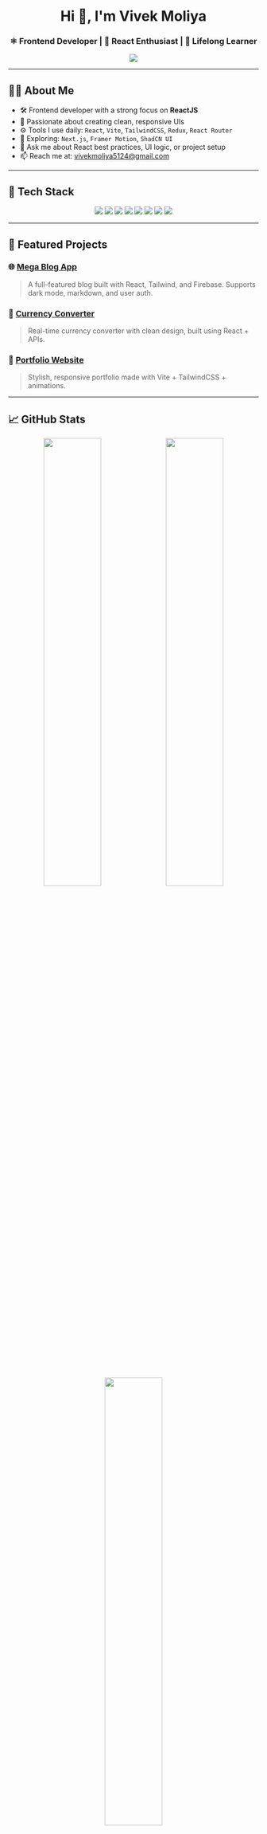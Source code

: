 <h1 align="center">Hi 👋, I'm Vivek Moliya</h1>
<h3 align="center">⚛️ Frontend Developer | 💙 React Enthusiast | 🌱 Lifelong Learner</h3>

<p align="center">
  <img src="https://readme-typing-svg.demolab.com?font=Fira+Code&size=22&duration=3000&pause=1200&color=61DAFB&center=true&vCenter=true&width=600&lines=ReactJS+Developer+%7C+Frontend+Engineer;Focused+on+clean+and+modern+UI+UX;Vite%2C+Tailwind%2C+Firebase+%2B+Next.js;Building+real-world+projects+daily;Open+to+collaboration+and+internships" />
</p>

---

## 🧑‍💻 About Me

- 🛠️ Frontend developer with a strong focus on **ReactJS**
- 🎯 Passionate about creating clean, responsive UIs
- ⚙️ Tools I use daily: `React`, `Vite`, `TailwindCSS`, `Redux`, `React Router`
- 🔭 Exploring: `Next.js`, `Framer Motion`, `ShadCN UI`
- 💬 Ask me about React best practices, UI logic, or project setup
- 📫 Reach me at: [vivekmoliya5124@gmail.com](mailto:vivekmoliya5124@gmail.com)

---

## 🚀 Tech Stack

<p align="center">
  <img src="https://img.shields.io/badge/React-61DAFB?style=for-the-badge&logo=react&logoColor=black" />
  <img src="https://img.shields.io/badge/Vite-646CFF?style=for-the-badge&logo=vite&logoColor=white" />
  <img src="https://img.shields.io/badge/JavaScript-F7DF1E?style=for-the-badge&logo=javascript&logoColor=black" />
  <img src="https://img.shields.io/badge/TailwindCSS-06B6D4?style=for-the-badge&logo=tailwindcss" />
  <img src="https://img.shields.io/badge/Redux-764ABC?style=for-the-badge&logo=redux&logoColor=white" />
  <img src="https://img.shields.io/badge/Node.js-339933?style=for-the-badge&logo=node.js&logoColor=white" />
  <img src="https://img.shields.io/badge/Git-F05032?style=for-the-badge&logo=git&logoColor=white" />
  <img src="https://img.shields.io/badge/VSCode-007ACC?style=for-the-badge&logo=visual-studio-code&logoColor=white" />
</p>

---

## 📂 Featured Projects

### 🌐 [Mega Blog App](https://github.com/vivekmoliya/MegaBlog)
> A full-featured blog built with React, Tailwind, and Firebase. Supports dark mode, markdown, and user auth.

### 💱 [Currency Converter](https://github.com/vivekmoliya/CurrencyConvertor)
> Real-time currency converter with clean design, built using React + APIs.

### 📘 [Portfolio Website](https://github.com/vivekmoliya/portfolio)
> Stylish, responsive portfolio made with Vite + TailwindCSS + animations.

---

## 📈 GitHub Stats

<p align="center">
  <img src="https://github-readme-stats.vercel.app/api?username=vivekmoliya&show_icons=true&theme=react&hide_border=true" width="48%" />
  <img src="https://github-readme-streak-stats.herokuapp.com?user=vivekmoliya&theme=react&hide_border=true" width="48%" />
</p>

<p align="center">
  <img src="https://github-readme-stats.vercel.app/api/top-langs/?username=vivekmoliya&layout=compact&theme=react&hide_border=true" width="48%" />
</p>

---

## 🧠 Learning Goals

- 🔄 Master advanced React (Context API, Code Splitting)
- ⚡ Build real-time apps with Firebase/Supabase
- 🌐 Deploy production-grade projects with **Next.js** and **Vercel**
- 🎨 Design reusable UI libraries using TailwindCSS + ShadCN

---

## 🤝 Let’s Connect

<p align="center">
  <a href="https://www.linkedin.com/in/vivek-patel-b67671343" target="_blank">
    <img src="https://img.shields.io/badge/LinkedIn-blue?style=for-the-badge&logo=linkedin&logoColor=white" />
  </a>
  <a href="mailto:vivekmoliya5124@gmail.com">
    <img src="https://img.shields.io/badge/Gmail-red?style=for-the-badge&logo=gmail&logoColor=white" />
  </a>
  <a href="https://github.com/vivekmoliya">
    <img src="https://img.shields.io/badge/GitHub-181717?style=for-the-badge&logo=github&logoColor=white" />
  </a>
</p>

---

<p align="center"><i>✨ I believe great UI builds great trust. Let’s code something awesome together! 🚀</i></p>
